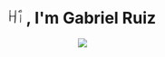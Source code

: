 <h1 align="center"> <img src="https://github.com/gabiru05/Gaby_Resource/blob/master/images/Gifs/Hi.gif"  width="30px">, I'm Gabriel Ruiz</h1>
<p align="center">
  <img src="https://readme-typing-svg.herokuapp.com?lines=Software+Engineering+Student;front-end+Developer;Enthusiastic+software+developer;Student+Explorer&center=true&width=500&height=50">
</p>
